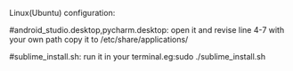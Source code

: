 Linux(Ubuntu) configuration:

#android_studio.desktop,pycharm.desktop:
	open it and revise line 4-7 with your own path
	copy it to /etc/share/applications/

#sublime_install.sh:
	run it in your terminal.eg:sudo ./sublime_install.sh